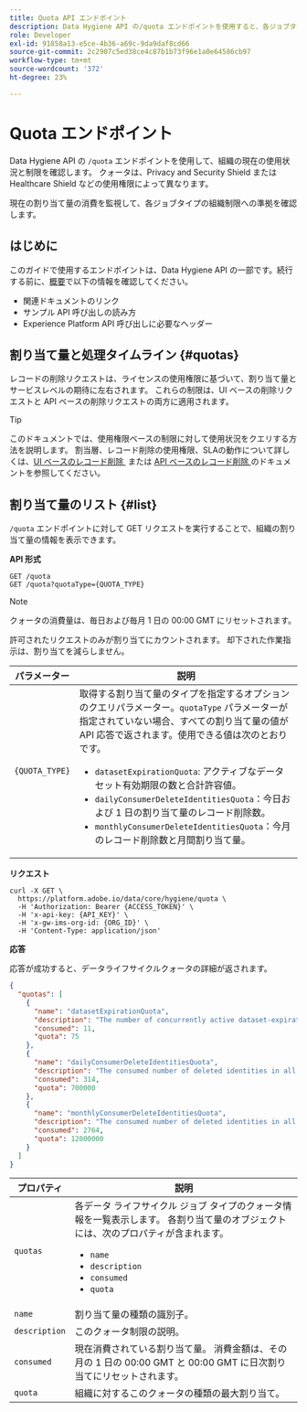 ```yaml
---
title: Quota API エンドポイント
description: Data Hygiene API の/quota エンドポイントを使用すると、各ジョブタイプの組織の月間割り当て量制限に対する高度なデータライフサイクル管理の使用状況を監視できます。
role: Developer
exl-id: 91858a13-e5ce-4b36-a69c-9da9daf8cd66
source-git-commit: 2c2907c5ed38ce4c87b1b73f96e1a0e64586cb97
workflow-type: tm+mt
source-wordcount: '372'
ht-degree: 23%

---
```


# Quota エンドポイント

Data Hygiene API の `/quota` エンドポイントを使用して、組織の現在の使用状況と制限を確認します。 クォータは、Privacy and Security Shield または Healthcare Shield などの使用権限によって異なります。

現在の割り当て量の消費を監視して、各ジョブタイプの組織制限への準拠を確認します。

## はじめに

このガイドで使用するエンドポイントは、Data Hygiene API の一部です。続行する前に、[概要](./overview.md)で以下の情報を確認してください。

* 関連ドキュメントのリンク
* サンプル API 呼び出しの読み方
* Experience Platform API 呼び出しに必要なヘッダー

## 割り当て量と処理タイムライン {#quotas}

レコードの削除リクエストは、ライセンスの使用権限に基づいて、割り当て量とサービスレベルの期待に左右されます。 これらの制限は、UI ベースの削除リクエストと API ベースの削除リクエストの両方に適用されます。

>[!TIP]
>
>このドキュメントでは、使用権限ベースの制限に対して使用状況をクエリする方法を説明します。 割当層、レコード削除の使用権限、SLAの動作について詳しくは、[UI ベースのレコード削除 &#x200B;](../ui/record-delete.md#quotas) または [API ベースのレコード削除 &#x200B;](./workorder.md#quotas) のドキュメントを参照してください。

## 割り当て量のリスト {#list}

`/quota` エンドポイントに対して GET リクエストを実行することで、組織の割り当て量の情報を表示できます。

**API 形式**

```http
GET /quota
GET /quota?quotaType={QUOTA_TYPE}
```

>[!NOTE]
>
>クォータの消費量は、毎日および毎月 1 日の 00:00 GMT にリセットされます。
>
>許可されたリクエストのみが割り当てにカウントされます。 却下された作業指示は、割り当てを減らしません。

| パラメーター | 説明 |
| --- | --- |
| `{QUOTA_TYPE}` | 取得する割り当て量のタイプを指定するオプションのクエリパラメーター。`quotaType` パラメーターが指定されていない場合、すべての割り当て量の値が API 応答で返されます。使用できる値は次のとおりです。<ul><li>`datasetExpirationQuota`: アクティブなデータセット有効期限の数と合計許容値。</li><li>`dailyConsumerDeleteIdentitiesQuota`：今日および 1 日の割り当て量のレコード削除数。</li><li>`monthlyConsumerDeleteIdentitiesQuota`：今月のレコード削除数と月間割り当て量。</li></ul> |

**リクエスト**

```shell
curl -X GET \
  https://platform.adobe.io/data/core/hygiene/quota \
  -H 'Authorization: Bearer {ACCESS_TOKEN}' \
  -H 'x-api-key: {API_KEY}' \
  -H 'x-gw-ims-org-id: {ORG_ID}' \
  -H 'Content-Type: application/json'
```

**応答**

応答が成功すると、データライフサイクルクォータの詳細が返されます。

```json
{
  "quotas": [
    {
      "name": "datasetExpirationQuota",
      "description": "The number of concurrently active dataset-expiration delete operations in all work order requests for the organization.",
      "consumed": 11,
      "quota": 75
    },
    {
      "name": "dailyConsumerDeleteIdentitiesQuota",
      "description": "The consumed number of deleted identities in all work order requests for the organization for today.",
      "consumed": 314,
      "quota": 700000
    },
    {
      "name": "monthlyConsumerDeleteIdentitiesQuota",
      "description": "The consumed number of deleted identities in all work order requests for the organization this month.",
      "consumed": 2764,
      "quota": 12000000
    }
  ]
}
```

| プロパティ | 説明 |
| -------- | ------- |
| `quotas` | 各データ ライフサイクル ジョブ タイプのクォータ情報を一覧表示します。 各割り当て量のオブジェクトには、次のプロパティが含まれます。<ul><li>`name`</li><li>`description`</li><li>`consumed`</li><li>`quota`</li></ul> |
| `name` | 割り当て量の種類の識別子。 |
| `description` | このクォータ制限の説明。 |
| `consumed` | 現在消費されている割り当て量。 消費金額は、その月の 1 日の 00:00 GMT と 00:00 GMT に日次割り当てにリセットされます。 |
| `quota` | 組織に対するこのクォータの種類の最大割り当て。 |
